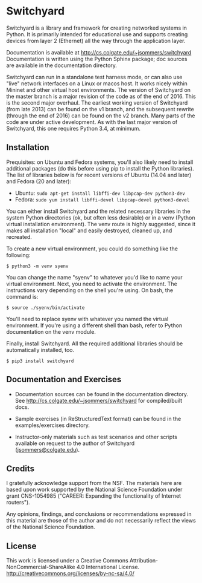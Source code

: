 Switchyard
==========

Switchyard is a library and framework for creating networked systems in Python.  It is primarily intended for educational use and supports creating devices from layer 2 (Ethernet) all the way through the application layer.

Documentation is available at http://cs.colgate.edu/~jsommers/switchyard
Documentation is written using the Python Sphinx package; doc sources are
available in the documentation directory.

Switchyard can run in a standalone test harness mode, or can also use "live" network interfaces on a Linux or macos host.  It works nicely within Mininet and other virtual host environments.  The version of Switchyard on the master branch is a major revision of the code as of the end of 2016.  This is the second major overhaul.  The earliest working version of Switchyard (from late 2013) can be found on the v1 branch, and the subsequent rewrite (through the end of 2016) can be found on the v2 branch.  Many parts of the code are under active development.  As with the last major version of Switchyard, this one requires Python 3.4, at minimum.

Installation
------------

Prequisites: on Ubuntu and Fedora systems, you'll also likely need to install additional packages (do this before using pip to install the Python libraries).  The list of libraries below is for recent versions of Ubuntu (14.04 and later) and Fedora (20 and later):

 * Ubuntu: `sudo apt-get install libffi-dev libpcap-dev python3-dev`
 * Fedora: `sudo yum install libffi-devel libpcap-devel python3-devel`

You can either install Switchyard and the related necessary libraries in the system Python directories (ok, but often less desirable) or in a venv (Python virtual installation environment).  The venv route is highly suggested, since it makes all installation "local" and easily destroyed, cleaned up, and recreated.

To create a new virtual environment, you could do something like the following:

    $ python3 -m venv syenv

You can change the name "syenv" to whatever you'd like to name your virtual environment.  Next, you need to activate the environment.  The instructions vary depending on the shell you're using.  On bash, the command is:

    $ source ./syenv/bin/activate

You'll need to replace syenv with whatever you named the virtual environment.  If you're using a different shell than bash, refer to Python documentation on the venv module.

Finally, install Switchyard.  All the required additional libraries should be automatically installed, too.

    $ pip3 install switchyard


Documentation and Exercises
---------------------------
 
 * Documentation sources can be found in the documentation directory.  See
   http://cs.colgate.edu/~jsommers/switchyard for compiled/built docs.

 * Sample exercises (in ReStructuredText format) can be found in the
   examples/exercises directory.  

 * Instructor-only materials such as test scenarios and other scripts
   available on request to the author of Switchyard (jsommers@colgate.edu).

Credits
-------

I gratefully acknowledge support from the NSF.  The materials here are
based upon work supported by the National Science Foundation under
grant CNS-1054985 ("CAREER: Expanding the functionality of Internet
routers").

Any opinions, findings, and conclusions or recommendations expressed
in this material are those of the author and do not necessarily
reflect the views of the National Science Foundation.

License
-------

This work is licensed under a Creative Commons Attribution-NonCommercial-ShareAlike 4.0 International License. 
http://creativecommons.org/licenses/by-nc-sa/4.0/
